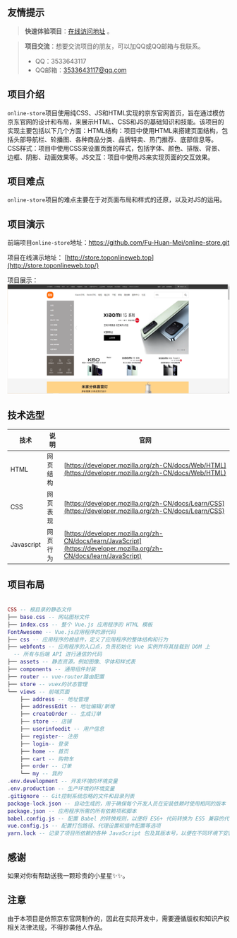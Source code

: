 ## 友情提示

> **快速体验项目**：[在线访问地址](http://store.toponlineweb.top/) 。

> **项目交流**：想要交流项目的朋友，可以加QQ或QQ邮箱与我联系。
> - QQ：3533643117 
> - QQ邮箱：3533643117@qq.com


## 项目介绍

`online-store`项目使用纯CSS、JS和HTML实现的京东官网首页，旨在通过模仿京东官网的设计和布局，来展示HTML、CSS和JS的基础知识和技能。该项目的实现主要包括以下几个方面：HTML结构：项目中使用HTML来搭建页面结构，包括头部导航栏、轮播图、各种商品分类、品牌特卖、热门推荐、底部信息等。CSS样式：项目中使用CSS来设置页面的样式，包括字体、颜色、排版、背景、边框、阴影、动画效果等。JS交互：项目中使用JS来实现页面的交互效果。


## 项目难点

`online-store`项目的难点主要在于对页面布局和样式的还原，以及对JS的运用。


## 项目演示

前端项目`online-store`地址：https://github.com/Fu-Huan-Mei/online-store.git

项目在线演示地址： [http://store.toponlineweb.top](http://store.toponlineweb.top/)  

项目展示：
![Alt text](image.png)


## 技术选型

| 技术                | 说明                   | 官网                                                         |
| -----------------  | --------------------- | ------------------------------------------------------------ |
| HTML               | 网页结构| [https://developer.mozilla.org/zh-CN/docs/Web/HTML](https://developer.mozilla.org/zh-CN/docs/Web/HTML)                     |
| CSS                | 网页表现 | [https://developer.mozilla.org/zh-CN/docs/Learn/CSS](https://developer.mozilla.org/zh-CN/docs/Learn/CSS)       |
| Javascript         | 网页行为| [https://developer.mozilla.org/zh-CN/docs/learn/JavaScript](https://developer.mozilla.org/zh-CN/docs/learn/JavaScript)           |                   |


## 项目布局

``` lua

CSS -- 根目录的静态文件
├── base.css -- 网站图标文件
├── index.css -- 整个 Vue.js 应用程序的 HTML 模板
FontAwesome -- Vue.js应用程序的源代码
├── css -- 应用程序的根组件，定义了应用程序的整体结构和行为
├── webfonts -- 应用程序的入口点，负责初始化 Vue 实例并将其挂载到 DOM 上
  -- 所有与后端 API 进行通信的代码
├── assets -- 静态资源，例如图像、字体和样式表
├── components -- 通用组件封装
├── router -- vue-router路由配置
├── store -- vuex的状态管理
└── views -- 前端页面
    ├── address -- 地址管理
    ├── addressEdit -- 地址编辑/新增
    ├── createOrder -- 生成订单
    ├── store -- 店铺
    ├── userinfoedit -- 用户信息
    ├── register-- 注册 
    ├── login-- 登录
    ├── home -- 首页
    ├── cart -- 购物车
    ├── order -- 订单
    └── my -- 我的
.env.development -- 开发环境的环境变量
.env.production -- 生产环境的环境变量
.gitignore -- Git控制系统忽略的文件和目录列表
package-lock.json -- 自动生成的，用于确保每个开发人员在安装依赖时使用相同的版本
package.json -- 应用程序所需的所有依赖项和脚本
babel.config.js -- 配置 Babel 的转换规则，以便将 ES6+ 代码转换为 ES5 兼容的代码
vue.config.js -- 配置打包路径、代理设置和插件配置等选项
yarn.lock -- 记录了项目所依赖的各种 JavaScript 包及其版本号，以便在不同环境下安装和使用相同版本的依赖
```


## 感谢

如果对你有帮助送我一颗珍贵的小星星✨✨。


## 注意

由于本项目是仿照京东官网制作的，因此在实际开发中，需要遵循版权和知识产权相关法律法规，不得抄袭他人作品。

